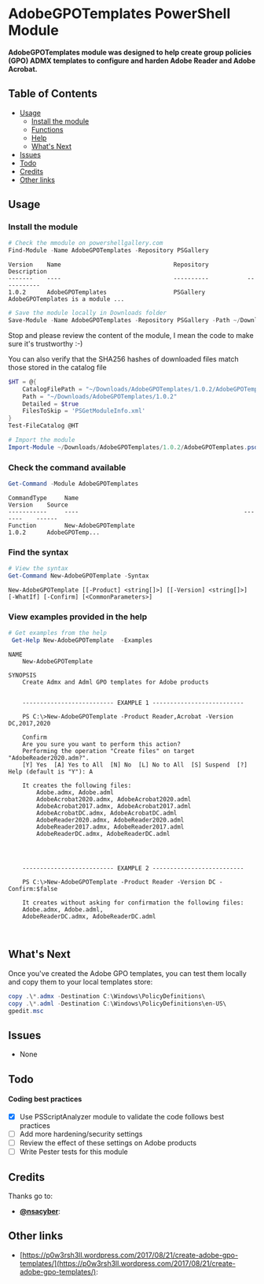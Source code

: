 AdobeGPOTemplates PowerShell Module
===================================

**AdobeGPOTemplates module was designed to help create group policies (GPO) ADMX templates to configure and harden Adobe Reader and Adobe Acrobat.**

## Table of Contents  
* [Usage](#Usage)
  * [Install the module](#Install)
  * [Functions](#Functions)
  * [Help](#Help)
  * [What's Next](#WhatsNext)
* [Issues](#issues)
* [Todo](#Todo)
* [Credits](#Credits)
* [Other links](#Otherlinks)

<a name="Usage"/>

## Usage

<a name="Install"/>

### Install the module

```powershell
# Check the mmodule on powershellgallery.com
Find-Module -Name AdobeGPOTemplates -Repository PSGallery
```
```
Version    Name                                Repository           Description
-------    ----                                ----------           -----------                                   
1.0.2      AdobeGPOTemplates                   PSGallery            AdobeGPOTemplates is a module ...
```

```powershell
# Save the module locally in Downloads folder
Save-Module -Name AdobeGPOTemplates -Repository PSGallery -Path ~/Downloads
```

Stop and please review the content of the module, I mean the code to make sure it's trustworthy :-)

You can also verify that the SHA256 hashes of downloaded files match those stored in the catalog file
```powershell
$HT = @{
    CatalogFilePath = "~/Downloads/AdobeGPOTemplates/1.0.2/AdobeGPOTemplates.cat"
    Path = "~/Downloads/AdobeGPOTemplates/1.0.2"
    Detailed = $true
    FilesToSkip = 'PSGetModuleInfo.xml'
}
Test-FileCatalog @HT
```

```powershell
# Import the module
Import-Module ~/Downloads/AdobeGPOTemplates/1.0.2/AdobeGPOTemplates.psd1 -Force -Verbose
```

<a name="Functions"/>

### Check the command available
```powershell
Get-Command -Module AdobeGPOTemplates
```
```
CommandType     Name                                               Version    Source
-----------     ----                                               -------    ------
Function        New-AdobeGPOTemplate                               1.0.2      AdobeGPOTemp...
```
<a name="Help"/>

### Find the syntax

```powershell
# View the syntax
Get-Command New-AdobeGPOTemplate -Syntax
```
```
New-AdobeGPOTemplate [[-Product] <string[]>] [[-Version] <string[]>] [-WhatIf] [-Confirm] [<CommonParameters>]
```

### View examples provided in the help
```powershell
# Get examples from the help
 Get-Help New-AdobeGPOTemplate  -Examples
```
```
NAME
    New-AdobeGPOTemplate

SYNOPSIS
    Create Admx and Adml GPO templates for Adobe products


    -------------------------- EXAMPLE 1 --------------------------

    PS C:\>New-AdobeGPOTemplate -Product Reader,Acrobat -Version DC,2017,2020

    Confirm
    Are you sure you want to perform this action?
    Performing the operation "Create files" on target "AdobeReader2020.adm?".
    [Y] Yes  [A] Yes to All  [N] No  [L] No to All  [S] Suspend  [?] Help (default is "Y"): A

    It creates the following files:
        Adobe.admx, Adobe.adml
        AdobeAcrobat2020.admx, AdobeAcrobat2020.adml
        AdobeAcrobat2017.admx, AdobeAcrobat2017.adml
        AdobeAcrobatDC.admx, AdobeAcrobatDC.adml
        AdobeReader2020.admx, AdobeReader2020.adml
        AdobeReader2017.admx, AdobeReader2017.adml
        AdobeReaderDC.admx, AdobeReaderDC.adml




    -------------------------- EXAMPLE 2 --------------------------

    PS C:\>New-AdobeGPOTemplate -Product Reader -Version DC -Confirm:$false

    It creates without asking for confirmation the following files:
    Adobe.admx, Adobe.adml,
    AdobeReaderDC.admx, AdobeReaderDC.adml



```
<a name="WhatsNext"/>

## What's Next

Once you've created the Adobe GPO templates, you can test them locally and copy them to your local templates store:
```powershell
copy .\*.admx -Destination C:\Windows\PolicyDefinitions\
copy .\*.adml -Destination C:\Windows\PolicyDefinitions\en-US\
gpedit.msc
```

<a name="Issues"/>

## Issues
 * None

<a name="Todo"/>

## Todo

#### Coding best practices
- [x] Use PSScriptAnalyzer module to validate the code follows best practices
- [ ] Add more hardening/security settings
- [ ] Review the effect of these settings on Adobe products
- [ ] Write Pester tests for this module

<a name="Credits"/>

## Credits
Thanks go to:
* **[@nsacyber](https://github.com/nsacyber/Windows-Secure-Host-Baseline/commits/master/Adobe%20Reader)**: 

<a name="OtherLinks"/>

## Other links
* [https://p0w3rsh3ll.wordpress.com/2017/08/21/create-adobe-gpo-templates/](https://p0w3rsh3ll.wordpress.com/2017/08/21/create-adobe-gpo-templates/): 
   

